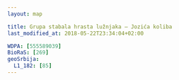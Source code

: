 ```yaml
---
layout: map

title: Grupa stabala hrasta lužnjaka – Jozića koliba
last_modified_at: 2018-05-22T23:34:04+02:00

WDPA: [555589039]
BioRaS: [269]
geoSrbija:
  L1_182: [85]
---
```

